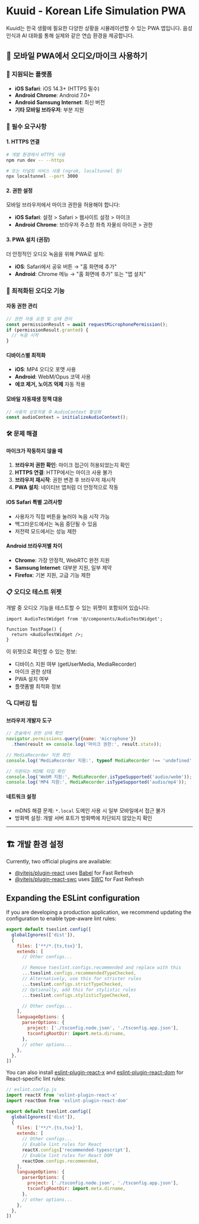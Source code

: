 # Kuuid - Korean Life Simulation PWA

Kuuid는 한국 생활에 필요한 다양한 상황을 시뮬레이션할 수 있는 PWA 앱입니다. 음성 인식과 AI 대화를 통해 실제와 같은 연습 환경을 제공합니다.

## 🎤 모바일 PWA에서 오디오/마이크 사용하기

### 📱 **지원되는 플랫폼**
- **iOS Safari**: iOS 14.3+ (HTTPS 필수)
- **Android Chrome**: Android 7.0+ 
- **Android Samsung Internet**: 최신 버전
- **기타 모바일 브라우저**: 부분 지원

### 🔧 **필수 요구사항**

#### **1. HTTPS 연결**
```bash
# 개발 환경에서 HTTPS 사용
npm run dev -- --https

# 또는 터널링 서비스 사용 (ngrok, localtunnel 등)
npx localtunnel --port 3000
```

#### **2. 권한 설정**
모바일 브라우저에서 마이크 권한을 허용해야 합니다:
- **iOS Safari**: 설정 > Safari > 웹사이트 설정 > 마이크
- **Android Chrome**: 브라우저 주소창 좌측 자물쇠 아이콘 > 권한

#### **3. PWA 설치 (권장)**
더 안정적인 오디오 녹음을 위해 PWA로 설치:
- **iOS**: Safari에서 공유 버튼 → "홈 화면에 추가"
- **Android**: Chrome 메뉴 → "홈 화면에 추가" 또는 "앱 설치"

### 🚀 **최적화된 오디오 기능**

#### **자동 권한 관리**
```typescript
// 권한 자동 요청 및 상태 관리
const permissionResult = await requestMicrophonePermission();
if (permissionResult.granted) {
  // 녹음 시작
}
```

#### **디바이스별 최적화**
- **iOS**: MP4 오디오 포맷 사용
- **Android**: WebM/Opus 코덱 사용
- **에코 제거, 노이즈 억제** 자동 적용

#### **모바일 자동재생 정책 대응**
```typescript
// 사용자 상호작용 후 AudioContext 활성화
const audioContext = initializeAudioContext();
```

### 🛠️ **문제 해결**

#### **마이크가 작동하지 않을 때**
1. **브라우저 권한 확인**: 마이크 접근이 허용되었는지 확인
2. **HTTPS 연결**: HTTP에서는 마이크 사용 불가
3. **브라우저 재시작**: 권한 변경 후 브라우저 재시작
4. **PWA 설치**: 네이티브 앱처럼 더 안정적으로 작동

#### **iOS Safari 특별 고려사항**
- 사용자가 직접 버튼을 눌러야 녹음 시작 가능
- 백그라운드에서는 녹음 중단될 수 있음
- 저전력 모드에서는 성능 제한

#### **Android 브라우저별 차이**
- **Chrome**: 가장 안정적, WebRTC 완전 지원
- **Samsung Internet**: 대부분 지원, 일부 제약
- **Firefox**: 기본 지원, 고급 기능 제한

### 📋 **오디오 테스트 위젯**

개발 중 오디오 기능을 테스트할 수 있는 위젯이 포함되어 있습니다:

```tsx
import AudioTestWidget from '@/components/AudioTestWidget';

function TestPage() {
  return <AudioTestWidget />;
}
```

이 위젯으로 확인할 수 있는 정보:
- 디바이스 지원 여부 (getUserMedia, MediaRecorder)
- 마이크 권한 상태
- PWA 설치 여부
- 플랫폼별 최적화 정보

### 🔍 **디버깅 팁**

#### **브라우저 개발자 도구**
```javascript
// 콘솔에서 권한 상태 확인
navigator.permissions.query({name: 'microphone'})
  .then(result => console.log('마이크 권한:', result.state));

// MediaRecorder 지원 확인
console.log('MediaRecorder 지원:', typeof MediaRecorder !== 'undefined');

// 지원되는 MIME 타입 확인
console.log('WebM 지원:', MediaRecorder.isTypeSupported('audio/webm'));
console.log('MP4 지원:', MediaRecorder.isTypeSupported('audio/mp4'));
```

#### **네트워크 설정**
- mDNS 해결 문제: `*.local` 도메인 사용 시 일부 모바일에서 접근 불가
- 방화벽 설정: 개발 서버 포트가 방화벽에 차단되지 않았는지 확인

---

## 🏗️ 개발 환경 설정

Currently, two official plugins are available:

- [@vitejs/plugin-react](https://github.com/vitejs/vite-plugin-react/blob/main/packages/plugin-react) uses [Babel](https://babeljs.io/) for Fast Refresh
- [@vitejs/plugin-react-swc](https://github.com/vitejs/vite-plugin-react/blob/main/packages/plugin-react-swc) uses [SWC](https://swc.rs/) for Fast Refresh

## Expanding the ESLint configuration

If you are developing a production application, we recommend updating the configuration to enable type-aware lint rules:

```js
export default tseslint.config([
  globalIgnores(['dist']),
  {
    files: ['**/*.{ts,tsx}'],
    extends: [
      // Other configs...

      // Remove tseslint.configs.recommended and replace with this
      ...tseslint.configs.recommendedTypeChecked,
      // Alternatively, use this for stricter rules
      ...tseslint.configs.strictTypeChecked,
      // Optionally, add this for stylistic rules
      ...tseslint.configs.stylisticTypeChecked,

      // Other configs...
    ],
    languageOptions: {
      parserOptions: {
        project: ['./tsconfig.node.json', './tsconfig.app.json'],
        tsconfigRootDir: import.meta.dirname,
      },
      // other options...
    },
  },
])
```

You can also install [eslint-plugin-react-x](https://github.com/Rel1cx/eslint-react/tree/main/packages/plugins/eslint-plugin-react-x) and [eslint-plugin-react-dom](https://github.com/Rel1cx/eslint-react/tree/main/packages/plugins/eslint-plugin-react-dom) for React-specific lint rules:

```js
// eslint.config.js
import reactX from 'eslint-plugin-react-x'
import reactDom from 'eslint-plugin-react-dom'

export default tseslint.config([
  globalIgnores(['dist']),
  {
    files: ['**/*.{ts,tsx}'],
    extends: [
      // Other configs...
      // Enable lint rules for React
      reactX.configs['recommended-typescript'],
      // Enable lint rules for React DOM
      reactDom.configs.recommended,
    ],
    languageOptions: {
      parserOptions: {
        project: ['./tsconfig.node.json', './tsconfig.app.json'],
        tsconfigRootDir: import.meta.dirname,
      },
      // other options...
    },
  },
])
```
